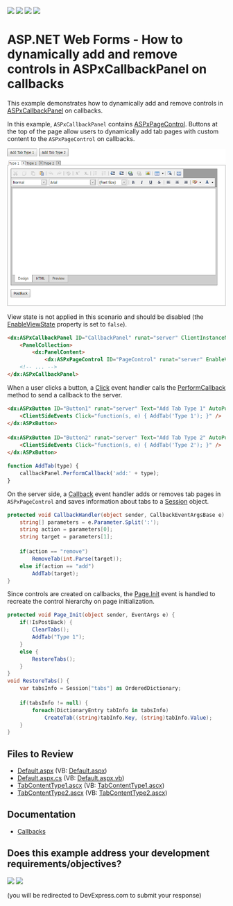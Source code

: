 <!-- default badges list -->
![](https://img.shields.io/endpoint?url=https://codecentral.devexpress.com/api/v1/VersionRange/128564258/17.2.6%2B)
[![](https://img.shields.io/badge/Open_in_DevExpress_Support_Center-FF7200?style=flat-square&logo=DevExpress&logoColor=white)](https://supportcenter.devexpress.com/ticket/details/E4113)
[![](https://img.shields.io/badge/📖_How_to_use_DevExpress_Examples-e9f6fc?style=flat-square)](https://docs.devexpress.com/GeneralInformation/403183)
[![](https://img.shields.io/badge/💬_Leave_Feedback-feecdd?style=flat-square)](#does-this-example-address-your-development-requirementsobjectives)
<!-- default badges end -->

# ASP.NET Web Forms - How to dynamically add and remove controls in ASPxCallbackPanel on callbacks

This example demonstrates how to dynamically add and remove controls in [ASPxCallbackPanel](https://docs.devexpress.com/AspNet/DevExpress.Web.ASPxCallback) on callbacks. 

In this example, `ASPxCallbackPanel` contains [ASPxPageControl](https://docs.devexpress.com/AspNet/DevExpress.Web.ASPxPageControl). Buttons at the top of the page allow users to dynamically add tab pages with custom content to the `ASPxPageControl` on callbacks.

![](image.png)

View state is not applied in this scenario and should be disabled (the [EnableViewState](https://learn.microsoft.com/en-us/dotnet/api/system.web.ui.control.enableviewstate) property is set to `false`). 

```aspx
<dx:ASPxCallbackPanel ID="CallbackPanel" runat="server" ClientInstanceName="callbackPanel" OnCallback="CallbackHandler">
    <PanelCollection>
        <dx:PanelContent>
            <dx:ASPxPageControl ID="PageControl" runat="server" EnableViewState="false" Height="500" Width="100%">
    <!-- ... -->
</dx:ASPxCallbackPanel>
```

When a user clicks a button, a [Click](https://docs.devexpress.com/AspNet/DevExpress.Web.ASPxButton.Click) event handler calls the [PerformCallback](https://docs.devexpress.com/AspNet/js-ASPxClientCallbackPanel.PerformCallback(parameter)) method to send a callback to the server.

```aspx
<dx:ASPxButton ID="Button1" runat="server" Text="Add Tab Type 1" AutoPostBack="false">
    <ClientSideEvents Click="function(s, e) { AddTab('Type 1'); }" />
</dx:ASPxButton>

<dx:ASPxButton ID="Button2" runat="server" Text="Add Tab Type 2" AutoPostBack="false">
    <ClientSideEvents Click="function(s, e) { AddTab('Type 2'); }" />
</dx:ASPxButton>
```
```js
function AddTab(type) {
    callbackPanel.PerformCallback('add:' + type);
}
```

On the server side, a [Callback](https://docs.devexpress.com/AspNet/DevExpress.Web.ASPxCallbackPanel.Callback) event handler adds or removes tab pages in `ASPxPageControl` and saves information about tabs to a [Session](https://learn.microsoft.com/en-us/dotnet/api/system.web.ui.page.session) object.

```csharp
protected void CallbackHandler(object sender, CallbackEventArgsBase e) {
    string[] parameters = e.Parameter.Split(':');
    string action = parameters[0];
    string target = parameters[1];

    if(action == "remove")
        RemoveTab(int.Parse(target));
    else if(action == "add")
        AddTab(target);
}
```

Since controls are created on callbacks, the [Page.Init](https://learn.microsoft.com/en-us/dotnet/api/system.web.ui.control.init) event is handled to recreate the control hierarchy on page initialization.

```csharp
protected void Page_Init(object sender, EventArgs e) {
    if(!IsPostBack) {
        ClearTabs();
        AddTab("Type 1");
    }
    else {
        RestoreTabs();
    }
}
void RestoreTabs() {
    var tabsInfo = Session["tabs"] as OrderedDictionary;

    if(tabsInfo != null) {
        foreach(DictionaryEntry tabInfo in tabsInfo)
            CreateTab((string)tabInfo.Key, (string)tabInfo.Value);
    }
}
```

## Files to Review
* [Default.aspx](./CS/WebSite/Default.aspx) (VB: [Default.aspx](./VB/WebSite/Default.aspx))
* [Default.aspx.cs](./CS/WebSite/Default.aspx.cs) (VB: [Default.aspx.vb](./VB/WebSite/Default.aspx.vb))
* [TabContentType1.ascx](./CS/WebSite/TabsContent/TabContentType1.ascx) (VB: [TabContentType1.ascx](./VB/WebSite/TabsContent/TabContentType1.ascx))
* [TabContentType2.ascx](./CS/WebSite/TabsContent/TabContentType2.ascx) (VB: [TabContentType2.ascx](./VB/WebSite/TabsContent/TabContentType2.ascx))

## Documentation

* [Callbacks](https://docs.devexpress.com/AspNet/402559/common-concepts/callbacks)
<!-- feedback -->
## Does this example address your development requirements/objectives?

[<img src="https://www.devexpress.com/support/examples/i/yes-button.svg"/>](https://www.devexpress.com/support/examples/survey.xml?utm_source=github&utm_campaign=asp-net-web-forms-dynamically-add-and-remove-controls-in-callback-panel&~~~was_helpful=yes) [<img src="https://www.devexpress.com/support/examples/i/no-button.svg"/>](https://www.devexpress.com/support/examples/survey.xml?utm_source=github&utm_campaign=asp-net-web-forms-dynamically-add-and-remove-controls-in-callback-panel&~~~was_helpful=no)

(you will be redirected to DevExpress.com to submit your response)
<!-- feedback end -->
